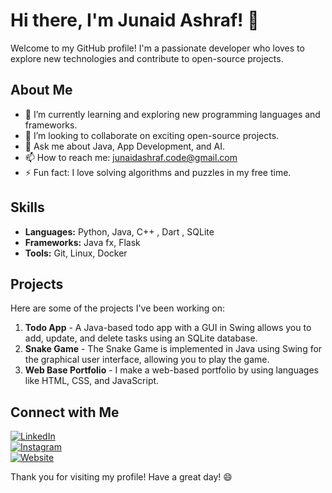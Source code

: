 # Hi there, I'm Junaid Ashraf! 👋

Welcome to my GitHub profile! I'm a passionate developer who loves to explore new technologies and contribute to open-source projects.

## About Me

- 🌱 I’m currently learning and exploring new programming languages and frameworks.
- 👯 I’m looking to collaborate on exciting open-source projects.
- 💬 Ask me about Java, App Development, and AI.
- 📫 How to reach me: junaidashraf.code@gmail.com
- ⚡ Fun fact: I love solving algorithms and puzzles in my free time.

## Skills

- **Languages:** Python, Java, C++ , Dart , SQLite
- **Frameworks:** Java fx, Flask  
- **Tools:** Git, Linux, Docker

## Projects

Here are some of the projects I've been working on:

1. **Todo App** - A Java-based todo app with a GUI in Swing allows you to add, update, and delete tasks using an SQLite database.
2. **Snake Game** - The Snake Game is implemented in Java using Swing for the graphical user interface, allowing you to play the game.
3. **Web Base Portfolio** - I make a web-based portfolio by using languages like HTML, CSS, and JavaScript.

## Connect with Me
[![LinkedIn](https://cdn.jsdelivr.net/gh/devicons/devicon/icons/linkedin/linkedin-original.svg)](https://www.linkedin.com/in/YOUR_LINKEDIN_PROFILE)  
[![Instagram](https://img.shields.io/badge/-Instagram-E4405F?style=flat&logo=instagram)](https://www.instagram.com/YOUR_INSTAGRAM_PROFILE)  
[![Website](https://img.shields.io/badge/-Website-FF9900?style=flat&logo=google-chrome)](https://YOUR_WEBSITE_URL)  



Thank you for visiting my profile! Have a great day! 😄
